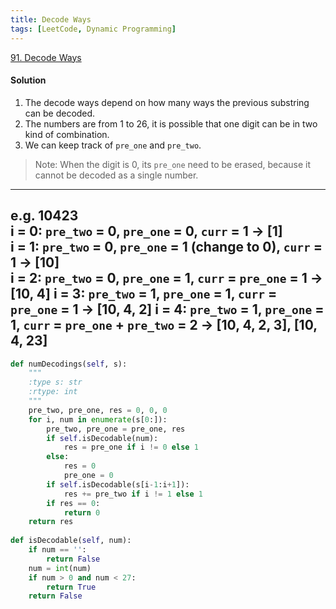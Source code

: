 ```yaml
---
title: Decode Ways
tags: [LeetCode, Dynamic Programming]
---
```


[91. Decode Ways](https://leetcode.com/problems/decode-ways/)
#### Solution
1. The decode ways depend on how many ways the previous substring can be decoded.  
1. The numbers are from 1 to 26, it is possible that one digit can be in two kind of combination.  
1. We can keep track of `pre_one` and `pre_two`.
> Note: When the digit is 0, its `pre_one` need to be erased, because it cannot be decoded as a single number.  

------
e.g. 10423  
i = 0: `pre_two` = 0, `pre_one` = 0, `curr` = 1 -> [1]  
i = 1: `pre_two` = 0, `pre_one` = 1 (change to 0), `curr` = 1 -> [10]  
i = 2: `pre_two` = 0, `pre_one` = 1, `curr` = `pre_one` = 1 -> [10, 4]
i = 3: `pre_two` = 1, `pre_one` = 1, `curr` = `pre_one` = 1 -> [10, 4, 2]
i = 4: `pre_two` = 1, `pre_one` = 1, `curr` = `pre_one` + `pre_two` = 2 -> [10, 4, 2, 3], [10, 4, 23]
------

```python
def numDecodings(self, s):
    """
    :type s: str
    :rtype: int
    """
    pre_two, pre_one, res = 0, 0, 0
    for i, num in enumerate(s[0:]):
        pre_two, pre_one = pre_one, res
        if self.isDecodable(num):
            res = pre_one if i != 0 else 1
        else:
            res = 0
            pre_one = 0
        if self.isDecodable(s[i-1:i+1]):
            res += pre_two if i != 1 else 1
        if res == 0:
            return 0
    return res
        
def isDecodable(self, num):
    if num == '':
        return False
    num = int(num)
    if num > 0 and num < 27:
        return True
    return False
```